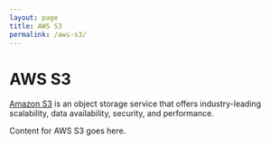 ```yaml
---
layout: page
title: AWS S3
permalink: /aws-s3/
---
```


# AWS S3

[Amazon S3](https://aws.amazon.com/s3/) is an object storage service that offers industry-leading scalability, data availability, security, and performance.

Content for AWS S3 goes here.
